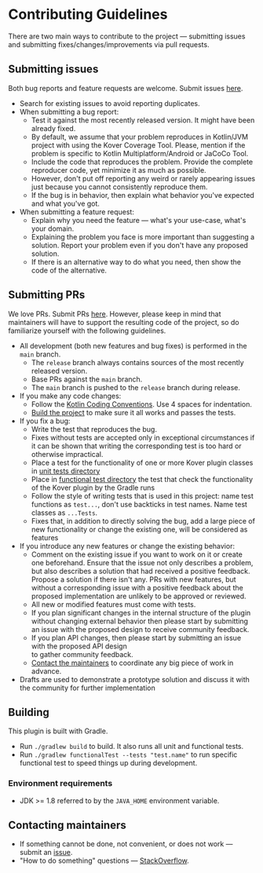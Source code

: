 # Contributing Guidelines

There are two main ways to contribute to the project &mdash; submitting issues and submitting 
fixes/changes/improvements via pull requests.

## Submitting issues

Both bug reports and feature requests are welcome.
Submit issues [here](https://github.com/Kotlin/kotlinx-kover/issues).

* Search for existing issues to avoid reporting duplicates.
* When submitting a bug report:
  * Test it against the most recently released version. It might have been already fixed.
  * By default, we assume that your problem reproduces in Kotlin/JVM project with using the Kover Coverage Tool. Please, mention if the problem is
    specific to Kotlin Multiplatform/Android or JaCoCo Tool. 
  * Include the code that reproduces the problem. Provide the complete reproducer code, yet minimize it as much as possible.
  * However, don't put off reporting any weird or rarely appearing issues just because you cannot consistently 
    reproduce them.
  * If the bug is in behavior, then explain what behavior you've expected and what you've got.  
* When submitting a feature request:
  * Explain why you need the feature &mdash; what's your use-case, what's your domain.
  * Explaining the problem you face is more important than suggesting a solution. 
    Report your problem even if you don't have any proposed solution.
  * If there is an alternative way to do what you need, then show the code of the alternative.

## Submitting PRs

We love PRs. Submit PRs [here](https://github.com/Kotlin/kotlinx-kover/pulls).
However, please keep in mind that maintainers will have to support the resulting code of the project,
so do familiarize yourself with the following guidelines. 

* All development (both new features and bug fixes) is performed in the `main` branch.
  * The `release` branch always contains sources of the most recently released version.
  * Base PRs against the `main` branch.
  * The `main` branch is pushed to the `release` branch during release.
* If you make any code changes:
  * Follow the [Kotlin Coding Conventions](https://kotlinlang.org/docs/reference/coding-conventions.html). 
    Use 4 spaces for indentation.
  * [Build the project](#building) to make sure it all works and passes the tests.
* If you fix a bug:
  * Write the test that reproduces the bug.
  * Fixes without tests are accepted only in exceptional circumstances if it can be shown that writing the 
    corresponding test is too hard or otherwise impractical.
  * Place a test for the functionality of one or more Kover plugin classes in [unit tests directory](src/test/kotlin)
  * Place in [functional test directory](src/functionalTest/kotlin) the test that check the functionality of the Kover plugin by the Gradle runs
  * Follow the style of writing tests that is used in this project: 
    name test functions as `test...`, don't use backticks in test names. Name test classes as `...Tests`.
  * Fixes that, in addition to directly solving the bug, add a large piece of new functionality or change the existing one, will be considered as features
* If you introduce any new features or change the existing behavior:
  * Comment on the existing issue if you want to work on it or create one beforehand. 
    Ensure that the issue not only describes a problem, but also describes a solution that had received a positive feedback. Propose a solution if there isn't any.
    PRs with new features, but without a corresponding issue with a positive feedback about the proposed implementation are unlikely to
    be approved or reviewed.
  * All new or modified features must come with tests.
  * If you plan significant changes in the internal structure of the plugin without changing external behavior then please start by submitting an issue with the
    proposed design to receive community feedback.
  * If you plan API changes, then please start by submitting an issue with the proposed API design  
    to gather community feedback.
  * [Contact the maintainers](#contacting-maintainers) to coordinate any big piece of work in advance.
* Drafts are used to demonstrate a prototype solution and discuss it with the community for further implementation

## Building

This plugin is built with Gradle. 

* Run `./gradlew build` to build. It also runs all unit and functional tests.
* Run `./gradlew functionalTest --tests "test.name"` to run specific functional test to speed 
  things up during development.

### Environment requirements

* JDK >= 1.8 referred to by the `JAVA_HOME` environment variable.

## Contacting maintainers

* If something cannot be done, not convenient, or does not work &mdash; submit an [issue](#submitting-issues).
* "How to do something" questions &mdash; [StackOverflow](https://stackoverflow.com).
